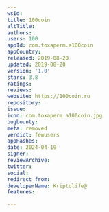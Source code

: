 ```yaml
---
wsId: 
title: 100coin
altTitle: 
authors: 
users: 100
appId: com.toxaperm.a100coin
appCountry: 
released: 2019-08-20
updated: 2019-08-20
version: '1.0'
stars: 3.8
ratings: 
reviews: 
website: https://100coin.ru
repository: 
issue: 
icon: com.toxaperm.a100coin.jpg
bugbounty: 
meta: removed
verdict: fewusers
appHashes: 
date: 2024-04-19
signer: 
reviewArchive: 
twitter: 
social: 
redirect_from: 
developerName: Kriptolife@
features: 

---
```


